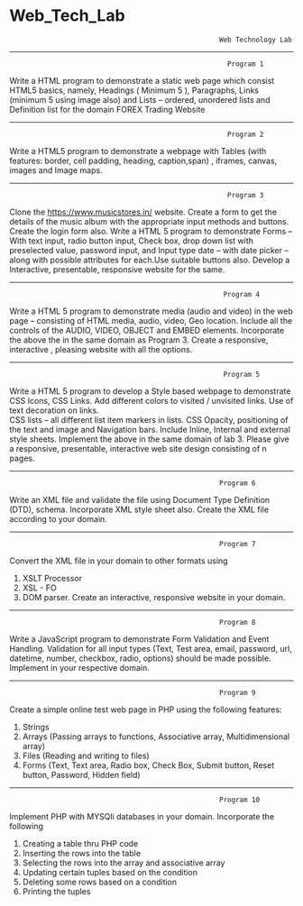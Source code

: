 # Web_Tech_Lab
                                                        Web Technology Lab 
********************************************************************************************************************************************
                                                          Program 1 
Write a HTML program to demonstrate a static web page which consist HTML5 basics,
namely, Headings ( Minimum 5 ), Paragraphs, Links (minimum 5 using image also)  and Lists – ordered, unordered lists and
Definition list for the domain FOREX Trading Website

********************************************************************************************************************************************
                                                          Program 2 
Write a HTML5 program to demonstrate a webpage with 
Tables (with features: border,
cell padding, heading, caption,span) , 
iframes, canvas, images and Image maps.

********************************************************************************************************************************************
                                                          Program 3 
Clone the https://www.musicstores.in/ website.
Create a form to get the details of the music album with the appropriate input methods and buttons. Create the login form also.
Write a HTML 5 program to demonstrate Forms – With text input, radio button input,
Check box, drop down list with preselected value, password input, and Input
type date – with date picker – along with possible attributes for each.Use suitable buttons also.
Develop a Interactive, presentable, responsive website for the same.

********************************************************************************************************************************************
                                                         Program 4 
Write a HTML 5 program to demonstrate media (audio and video) in the web page –
consisting of HTML media, audio, video, Geo location.
Include all the controls of the AUDIO, VIDEO, OBJECT and EMBED elements.
Incorporate the above the in the same domain as Program 3.
Create a responsive, interactive , pleasing website with all the options.

********************************************************************************************************************************************
                                                         Program 5 
Write a HTML 5 program to develop a Style based webpage to demonstrate CSS Icons, CSS Links.
Add different colors to visited / unvisited links.
Use of text decoration on links.  
CSS lists – all different list item markers in lists. 
CSS Opacity, positioning of the text and image and
Navigation bars.
Include Inline, Internal and external style sheets.
Implement the above in the same domain of lab 3.
Please give a responsive, presentable, interactive web site design consisting of n pages.

********************************************************************************************************************************************
                                                        Program 6 
Write an XML file and validate the file using Document Type Definition (DTD), schema.
Incorporate XML style sheet also.
Create the XML file according to your domain.

********************************************************************************************************************************************
                                                        Program 7
Convert the XML file in your domain to other formats using
1. XSLT Processor
2. XSL - FO
2. DOM parser. 
Create  an interactive, responsive website in your domain.

********************************************************************************************************************************************
                                                        Program 8
Write a JavaScript program to demonstrate Form
Validation and Event Handling.
Validation for all input types (Text, Test area, email, password, url, datetime, number, checkbox, radio, options) should be made possible.
Implement in your respective domain.

********************************************************************************************************************************************
                                                        Program 9 
Create a simple online test web page in PHP using the following features:
1. Strings
2. Arrays (Passing arrays to functions, Associative array, Multidimensional array)
3. Files (Reading and writing to files)
4. Forms  (Text, Text area, Radio box, Check Box, Submit button, Reset button, Password, Hidden field)

********************************************************************************************************************************************
                                                        Program 10 
Implement PHP with MYSQli databases in your domain.
Incorporate the following
1. Creating a table thru PHP code
2. Inserting the rows into the table
3. Selecting the rows into the array and associative array
4. Updating certain tuples based on the condition
5. Deleting some rows based on a condition
6. Printing the tuples

